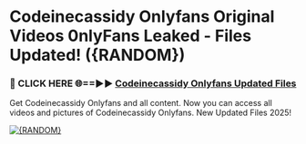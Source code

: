# Codeinecassidy Onlyfans Original Videos 0nlyFans Leaked - Files Updated! ({RANDOM})

<h3>🔴 CLICK HERE 🌐==►► <a href="https://betterlinks.top/A2PfLJ" rel="nofollow">Codeinecassidy Onlyfans Updated Files</a></h3>

Get Codeinecassidy Onlyfans and all content. Now you can access all videos and pictures of Codeinecassidy Onlyfans. New Updated Files 2025!

[![{RANDOM}](https://i.imgur.com/ppqm5kG.gif)](https://betterlinks.top/A2PfLJ)